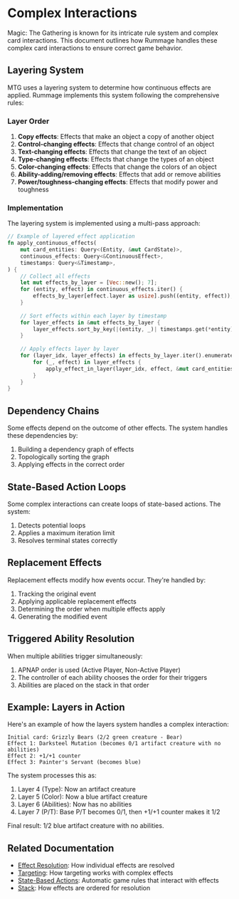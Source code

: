 # Complex Interactions

Magic: The Gathering is known for its intricate rule system and complex card interactions. This document outlines how Rummage handles these complex card interactions to ensure correct game behavior.

## Layering System

MTG uses a layering system to determine how continuous effects are applied. Rummage implements this system following the comprehensive rules:

### Layer Order

1. **Copy effects**: Effects that make an object a copy of another object
2. **Control-changing effects**: Effects that change control of an object
3. **Text-changing effects**: Effects that change the text of an object
4. **Type-changing effects**: Effects that change the types of an object
5. **Color-changing effects**: Effects that change the colors of an object
6. **Ability-adding/removing effects**: Effects that add or remove abilities
7. **Power/toughness-changing effects**: Effects that modify power and toughness

### Implementation

The layering system is implemented using a multi-pass approach:

```rust
// Example of layered effect application
fn apply_continuous_effects(
    mut card_entities: Query<(Entity, &mut CardState)>,
    continuous_effects: Query<&ContinuousEffect>,
    timestamps: Query<&Timestamp>,
) {
    // Collect all effects
    let mut effects_by_layer = [Vec::new(); 7];
    for (entity, effect) in continuous_effects.iter() {
        effects_by_layer[effect.layer as usize].push((entity, effect));
    }
    
    // Sort effects within each layer by timestamp
    for layer_effects in &mut effects_by_layer {
        layer_effects.sort_by_key(|(entity, _)| timestamps.get(*entity).unwrap().0);
    }
    
    // Apply effects layer by layer
    for (layer_idx, layer_effects) in effects_by_layer.iter().enumerate() {
        for (_, effect) in layer_effects {
            apply_effect_in_layer(layer_idx, effect, &mut card_entities);
        }
    }
}
```

## Dependency Chains

Some effects depend on the outcome of other effects. The system handles these dependencies by:

1. Building a dependency graph of effects
2. Topologically sorting the graph
3. Applying effects in the correct order

## State-Based Action Loops

Some complex interactions can create loops of state-based actions. The system:

1. Detects potential loops
2. Applies a maximum iteration limit
3. Resolves terminal states correctly

## Replacement Effects

Replacement effects modify how events occur. They're handled by:

1. Tracking the original event
2. Applying applicable replacement effects
3. Determining the order when multiple effects apply
4. Generating the modified event

## Triggered Ability Resolution

When multiple abilities trigger simultaneously:

1. APNAP order is used (Active Player, Non-Active Player)
2. The controller of each ability chooses the order for their triggers
3. Abilities are placed on the stack in that order

## Example: Layers in Action

Here's an example of how the layers system handles a complex interaction:

```
Initial card: Grizzly Bears (2/2 green creature - Bear)
Effect 1: Darksteel Mutation (becomes 0/1 artifact creature with no abilities)
Effect 2: +1/+1 counter
Effect 3: Painter's Servant (becomes blue)
```

The system processes this as:

1. Layer 4 (Type): Now an artifact creature
2. Layer 5 (Color): Now a blue artifact creature
3. Layer 6 (Abilities): Now has no abilities
4. Layer 7 (P/T): Base P/T becomes 0/1, then +1/+1 counter makes it 1/2

Final result: 1/2 blue artifact creature with no abilities.

## Related Documentation

- [Effect Resolution](effect_resolution.md): How individual effects are resolved
- [Targeting](targeting.md): How targeting works with complex effects
- [State-Based Actions](../../mtg_core/state_actions/index.md): Automatic game rules that interact with effects
- [Stack](../../mtg_core/stack/index.md): How effects are ordered for resolution 